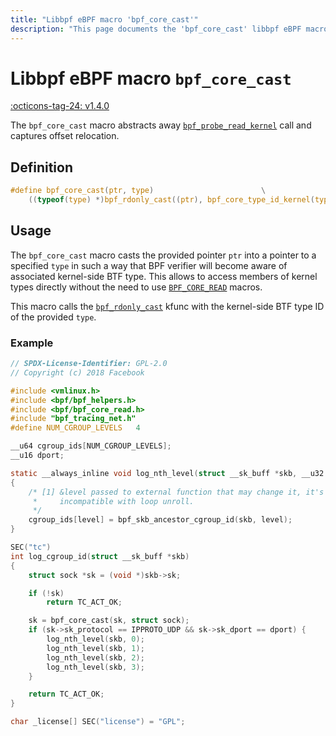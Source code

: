 ```yaml
---
title: "Libbpf eBPF macro 'bpf_core_cast'"
description: "This page documents the 'bpf_core_cast' libbpf eBPF macro, including its definition, usage, and examples."
---
```

# Libbpf eBPF macro `bpf_core_cast`

[:octicons-tag-24: v1.4.0](https://github.com/libbpf/libbpf/releases/tag/v1.4.0)

The `bpf_core_cast` macro abstracts away [`bpf_probe_read_kernel`](../../../linux/helper-function/bpf_probe_read_kernel.md) call and captures offset relocation.

## Definition

```c
#define bpf_core_cast(ptr, type)					    \
	((typeof(type) *)bpf_rdonly_cast((ptr), bpf_core_type_id_kernel(type)))
```

## Usage

The `bpf_core_cast` macro casts the provided pointer `ptr` into a pointer to a specified `type` in such a way that BPF verifier will become aware of associated kernel-side BTF type. This allows to access members of kernel types directly without the need to use [`BPF_CORE_READ`](BPF_CORE_READ.md) macros.

This macro calls the [`bpf_rdonly_cast`](../../../linux/kfuncs/bpf_rdonly_cast.md) kfunc with the kernel-side BTF type ID of the provided `type`.

### Example

```c hl_lines="29"
// SPDX-License-Identifier: GPL-2.0
// Copyright (c) 2018 Facebook

#include <vmlinux.h>
#include <bpf/bpf_helpers.h>
#include <bpf/bpf_core_read.h>
#include "bpf_tracing_net.h"
#define NUM_CGROUP_LEVELS	4

__u64 cgroup_ids[NUM_CGROUP_LEVELS];
__u16 dport;

static __always_inline void log_nth_level(struct __sk_buff *skb, __u32 level)
{
	/* [1] &level passed to external function that may change it, it's
	 *     incompatible with loop unroll.
	 */
	cgroup_ids[level] = bpf_skb_ancestor_cgroup_id(skb, level);
}

SEC("tc")
int log_cgroup_id(struct __sk_buff *skb)
{
	struct sock *sk = (void *)skb->sk;

	if (!sk)
		return TC_ACT_OK;

	sk = bpf_core_cast(sk, struct sock);
	if (sk->sk_protocol == IPPROTO_UDP && sk->sk_dport == dport) {
		log_nth_level(skb, 0);
		log_nth_level(skb, 1);
		log_nth_level(skb, 2);
		log_nth_level(skb, 3);
	}

	return TC_ACT_OK;
}

char _license[] SEC("license") = "GPL";
```
